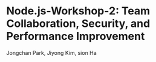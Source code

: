 # Node.js-Workshop-2: Team Collaboration, Security, and Performance Improvement

Jongchan Park, Jiyong Kim, sion Ha
